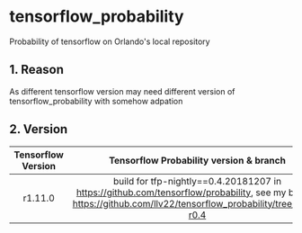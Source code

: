 # tensorflow_probability

Probability of tensorflow on Orlando's local repository

## 1. Reason
As different tensorflow version may need different version of tensorflow_probability with somehow adpation

## 2. Version

| Tensorflow Version | Tensorflow Probability version & branch |         Summary          |
|:------------------:|:---------------------------------------:|:------------------------:|
|       r1.11.0      | build for tfp-nightly==0.4.20181207 in https://github.com/tensorflow/probability, see my branch https://github.com/llv22/tensorflow_probability/tree/fixed-r0.4 | Issue: git log --name-only to check tensorflow_probability/python/distributions/vector_diffeomixture.py from tensorflow.contrib.linalg.python.ops to tensorflow.python.ops.linalg| |    

